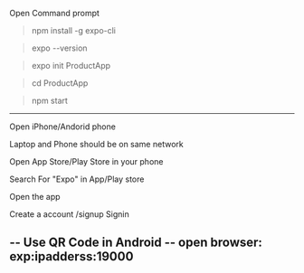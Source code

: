 Open Command prompt


> npm install -g expo-cli

> expo --version

> expo init ProductApp

> cd ProductApp

> npm start

----
Open iPhone/Andorid phone

Laptop and Phone should be on same network

Open App Store/Play Store in your phone

Search For "Expo" in App/Play store

Open the app

Create a account /signup
Signin

-- Use QR Code in Android
-- open browser: exp:ipadderss:19000
---
